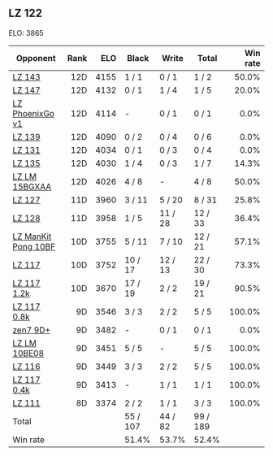 ## LZ 122 ##

ELO: 3865

Opponent | Rank | ELO | Black | Write | Total | Win rate
---------|-----:|----:|-------|-------|-------|-------:
[LZ 143](LZ%20143.md) | 12D | 4155 | 1 / 1 | 0 / 1 | 1 / 2 | 50.0%
[LZ 147](LZ%20147.md) | 12D | 4132 | 0 / 1 | 1 / 4 | 1 / 5 | 20.0%
[LZ PhoenixGo v1](LZ%20PhoenixGo%20v1.md) | 12D | 4114 | - | 0 / 1 | 0 / 1 | 0.0%
[LZ 139](LZ%20139.md) | 12D | 4090 | 0 / 2 | 0 / 4 | 0 / 6 | 0.0%
[LZ 131](LZ%20131.md) | 12D | 4034 | 0 / 1 | 0 / 3 | 0 / 4 | 0.0%
[LZ 135](LZ%20135.md) | 12D | 4030 | 1 / 4 | 0 / 3 | 1 / 7 | 14.3%
[LZ LM 15BGXAA](LZ%20LM%2015BGXAA.md) | 12D | 4026 | 4 / 8 | - | 4 / 8 | 50.0%
[LZ 127](LZ%20127.md) | 11D | 3960 | 3 / 11 | 5 / 20 | 8 / 31 | 25.8%
[LZ 128](LZ%20128.md) | 11D | 3958 | 1 / 5 | 11 / 28 | 12 / 33 | 36.4%
[LZ ManKit Pong 10BF](LZ%20ManKit%20Pong%2010BF.md) | 10D | 3755 | 5 / 11 | 7 / 10 | 12 / 21 | 57.1%
[LZ 117](LZ%20117.md) | 10D | 3752 | 10 / 17 | 12 / 13 | 22 / 30 | 73.3%
[LZ 117 1.2k](LZ%20117%201.2k.md) | 10D | 3670 | 17 / 19 | 2 / 2 | 19 / 21 | 90.5%
[LZ 117 0.8k](LZ%20117%200.8k.md) | 9D | 3546 | 3 / 3 | 2 / 2 | 5 / 5 | 100.0%
[zen7 9D+](zen7%209D+.md) | 9D | 3482 | - | 0 / 1 | 0 / 1 | 0.0%
[LZ LM 10BE08](LZ%20LM%2010BE08.md) | 9D | 3451 | 5 / 5 | - | 5 / 5 | 100.0%
[LZ 116](LZ%20116.md) | 9D | 3449 | 3 / 3 | 2 / 2 | 5 / 5 | 100.0%
[LZ 117 0.4k](LZ%20117%200.4k.md) | 9D | 3413 | - | 1 / 1 | 1 / 1 | 100.0%
[LZ 111](LZ%20111.md) | 8D | 3374 | 2 / 2 | 1 / 1 | 3 / 3 | 100.0%
Total | | | 55 / 107 | 44 / 82 | 99 / 189 | 
Win rate| | | 51.4% | 53.7% | 52.4% | 
